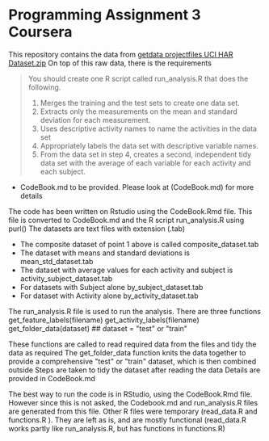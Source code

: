# Programming Assignment 3 Coursera 

This repository contains the data from [getdata projectfiles UCI HAR Dataset.zip](https://d396qusza40orc.cloudfront.net/getdata%2Fprojectfiles%2FUCI%20HAR%20Dataset.zip)
On top of this raw data, there is the requirements



>You should create one R script called run_analysis.R that does the following. 
>
>1. Merges the training and the test sets to create one data set.
>1. Extracts only the measurements on the mean and standard deviation for each measurement. 
>1. Uses descriptive activity names to name the activities in the data set
>1. Appropriately labels the data set with descriptive variable names. 
>1. From the data set in step 4, creates a second, independent tidy data set with the average of each variable for each activity and each subject.

* CodeBook.md to be provided. Please look at (CodeBook.md) for more details

The code has been written on Rstudio using the CodeBook.Rmd file. 
This file is converted to CodeBook.md and the R script run_analysis.R using purl()
The datasets are text files with extension (.tab)
- The composite dataset of point 1 above is called composite_dataset.tab
- The dataset with means and standard deviations is mean_std_dataset.tab
- The dataset with average values for each activity and subject is activity_subject_dataset.tab
- For datasets with Subject alone by_subject_dataset.tab
- For dataset with Activity alone by_activity_dataset.tab

The run_analysis.R file is used to run the analysis. There are three functions
get_feature_labels(filename)
get_activity_labels(filename)
get_folder_data(dataset)  ## dataset = "test" or "train"

These functions are called to read required data from the files and tidy the data as required
The get_folder_data function knits the data together to provide a comprehensive "test" or "train" dataset, which is then combined outside
Steps are taken to tidy the dataset after reading the data
Details are provided in CodeBook.md

The best way to run the code is in RStudio, using the CodeBook.Rmd file. However since this is not asked, the Codebook.md and run_analysis.R files are generated from this file.
Other R files were temporary (read_data.R and functions.R ). They are left as is, and are mostly functional (read_data.R works partly like run_analysis.R, but has functions in functions.R)


